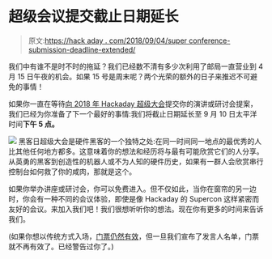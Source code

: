 # 超级会议提交截止日期延长

> 原文:[https://hack aday . com/2018/09/04/super conference-submission-deadline-extended/](https://hackaday.com/2018/09/04/superconference-submission-deadline-extended/)

我们中有谁不是时不时的拖延？我们已经数不清有多少次利用了邮局一直营业到 4 月 15 日午夜的机会。如果 15 号是周末呢？两个光荣的额外的日子来推迟不可避免的事情！

如果你一直在等待[向 2018 年 Hackaday 超级大会](https://goo.gl/forms/apl8Es0Xsj8uoJsT2)提交你的演讲或研讨会提案，我们已经为你准备了下一个最好的事情:我们将截止日期延长至 9 月 10 日太平洋时间**下午 5 点。**

[![](../Images/3d2144c646423f69735e5b9d73e1842c.png)](https://hackaday.com/wp-content/uploads/2018/09/2018superconposterv2-01.png) 黑客日超级大会是硬件黑客的一个独特之处:在同一时间同一地点的最优秀的人比其他任何地方都多。这意味着你的想法和经历将与最有可能欣赏它们的人分享。从英勇的黑客到创造性的机器人或不为人知的硬件历史，如果有一群人会欣赏串行控制台如何救了你的咸肉，那就是这个。

如果你举办讲座或研讨会，你可以免费进入。但不仅如此，当你在窗帘的另一边时，你会有一种不同的会议体验，即使是像 Hackaday 的 Supercon 这样紧密而友好的会议。来加入我们吧！我们很想听听你的想法。现在你有更多的时间来告诉我们。

(如果你想以传统方式入场，[门票仍然有效](https://www.eventbrite.com/e/hackaday-superconference-2018-tickets-47386813234?aff=0904com)，但一旦我们宣布了发言人名单，门票就不再有效了。已经警告过你了。)